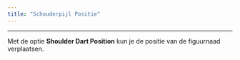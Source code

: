```yaml
---
title: "Schouderpijl Positie"
---
```


***

Met de optie **Shoulder Dart Position** kun je de positie van de figuurnaad verplaatsen.




